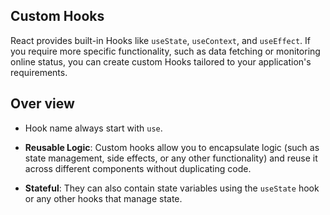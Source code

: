 ## Custom Hooks

React provides built-in Hooks like `useState`, `useContext`, and `useEffect`. If you require more specific functionality, such as data fetching or monitoring online status, you can create custom Hooks tailored to your application's requirements.

## Over view

- Hook name always start with `use`.

- **Reusable Logic**: Custom hooks allow you to encapsulate logic (such as state management, side effects, or any other functionality) and reuse it across different components without duplicating code.

- **Stateful**: They can also contain state variables using the `useState` hook or any other hooks that manage state.
